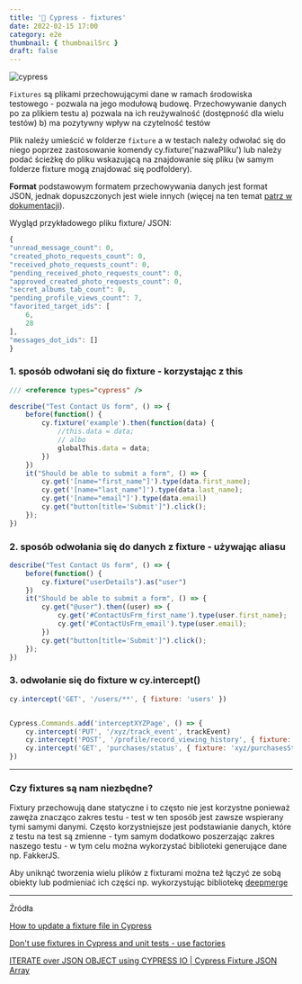```yaml
---
title: '🌲 Cypress - fixtures'
date: 2022-02-15 17:00
category: e2e
thumbnail: { thumbnailSrc }
draft: false
---
```


![cypress](https://www.cypress.io/static/cypress-io-logo-social-share-8fb8a1db3cdc0b289fad927694ecb415.png)

`Fixtures` są plikami przechowującymi dane w ramach środowiska testowego - pozwala na jego modułową budowę. Przechowywanie danych po za plikiem testu a) pozwala na ich reużywalność (dostępność dla wielu testów) b) ma pozytywny wpływ na czytelność testów

Plik należy umieścić w folderze `fixture` a w testach należy odwołać się do niego poprzez zastosowanie komendy cy.fixture('nazwaPliku') lub należy podać ścieżkę do pliku wskazującą na znajdowanie się pliku (w samym folderze fixture mogą znajdować się podfoldery).


**Format** podstawowym formatem przechowywania danych jest format JSON, jednak dopuszczonych jest wiele innych (więcej na ten temat [patrz w dokumentacji](https://docs.cypress.io/api/commands/fixture#JSON)).


Wygląd przykładowego pliku fixture/ JSON:

```js
{
"unread_message_count": 0,
"created_photo_requests_count": 0,
"received_photo_requests_count": 0,
"pending_received_photo_requests_count": 0,
"approved_created_photo_requests_count": 0,
"secret_albums_tab_count": 0,
"pending_profile_views_count": 7,
"favorited_target_ids": [
    6,
    28
],
"messages_dot_ids": []
}
```


### 1. sposób odwołani się do fixture - korzystając z this

```js
/// <reference types="cypress" />

describe("Test Contact Us form", () => {
    before(function() {
        cy.fixture('example').then(function(data) {
            //this.data = data;
            // albo
            globalThis.data = data;
        })
    })
    it("Should be able to submit a form", () => { 
        cy.get('[name="first_name"]').type(data.first_name);
        cy.get('[name="last_name"]').type(data.last_name);
        cy.get('[name="email"]').type(data.email)
        cy.get("button[title='Submit']").click();
    });
})
```


### 2. sposób odwołania się do danych z fixture - używając aliasu

```js
describe("Test Contact Us form", () => {
    before(function() {
        cy.fixture("userDetails").as("user")
    })
    it("Should be able to submit a form", () => {
        cy.get("@user").then((user) => {
            cy.get('#ContactUsFrm_first_name').type(user.first_name);
            cy.get('#ContactUsFrm_email').type(user.email);
        })
        cy.get("button[title='Submit']").click();
    });
})
```

### 3. odwołanie się do fixture w cy.intercept()

```js
cy.intercept('GET', '/users/**', { fixture: 'users' })


Cypress.Commands.add('interceptXYZPage', () => {
    cy.intercept('PUT', '/xyz/track_event', trackEvent)
    cy.intercept('POST', '/profile/record_viewing_history', { fixture: 'xyz/recordViewingHistory' })
    cy.intercept('GET', 'purchases/status', { fixture: 'xyz/purchasesStatus' })
})
```

---
### Czy fixtures są nam niezbędne?

Fixtury przechowują dane statyczne i to często nie jest korzystne ponieważ zawęża znacząco zakres testu - test w ten sposób jest zawsze wspierany tymi samymi danymi. Często korzystniejsze jest podstawianie danych, które z testu na test są zmienne - tym samym dodatkowo poszerzając zakres naszego testu - w tym celu można wykorzystać biblioteki generujące dane np. FakkerJS.


Aby uniknąć tworzenia wielu plików z fixturami można też łączyć ze sobą obiekty lub podmieniać ich części np. wykorzystując bibliotekę [deepmerge](https://www.npmjs.com/package/deepmerge)

----
Źródła

[How to update a fixture file in Cypress](https://stackoverflow.com/questions/65012366/how-to-update-a-fixture-file-in-cypress)

[Don't use fixtures in Cypress and unit tests - use factories](https://dev.to/dgreene1/don-t-use-fixtures-in-cypress-and-unit-tests-use-factories-5cnh)

[ITERATE over JSON OBJECT using CYPRESS IO | Cypress Fixture JSON Array](https://www.youtube.com/watch?v=rEJFrj2mZdc)